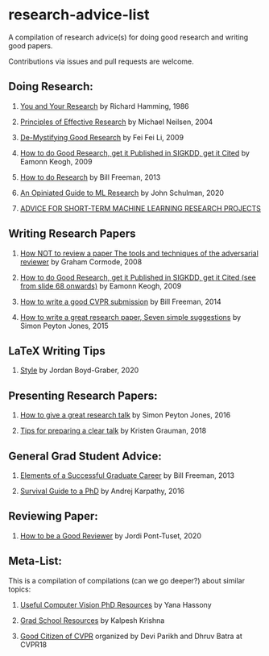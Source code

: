 # research-advice-list
A compilation of research advice(s) for doing good research and writing good papers. 

Contributions via issues and pull requests are welcome.

## Doing Research:
1. [You and Your Research](http://www.cs.virginia.edu/~robins/YouAndYourResearch.html) by Richard Hamming, 1986


1. [Principles of Effective Research](http://michaelnielsen.org/blog/principles-of-effective-research/) by Michael Neilsen, 2004

1. [De-Mystifying Good Research](https://bigaidream.gitbooks.io/tech-blog/content/2014/de-mystifying-good-research.html) by Fei Fei Li, 2009

1. [How to do Good Research, get it Published in SIGKDD, get it Cited](https://www.cs.ucr.edu/~eamonn/Keogh_SIGKDD09_tutorial.pdf) by Eamonn Keogh, 2009

1. [How to do Research](https://people.csail.mit.edu/billf/publications/How_To_Do_Research.pdf) by Bill Freeman, 2013

1. [An Opiniated Guide to ML Research](http://joschu.net/blog/opinionated-guide-ml-research.html) by John Schulman, 2020

1. [ADVICE FOR SHORT-TERM MACHINE LEARNING RESEARCH PROJECTS](https://rockt.github.io/2018/08/29/msc-advice)


## Writing Research Papers
1. [How NOT to review a paper The tools and techniques of the adversarial reviewer](https://sigmodrecord.org/publications/sigmodRecord/0812/p100.open.cormode.pdf) by Graham Cormode, 2008

1. [How to do Good Research, get it Published in SIGKDD, get it Cited (see from slide 68 onwards)](https://www.cs.ucr.edu/~eamonn/Keogh_SIGKDD09_tutorial.pdf) by Eamonn Keogh, 2009

1. [How to write a good CVPR submission](https://billf.mit.edu/sites/default/files/documents/cvprPapers.pdf) by Bill Freeman, 2014

1. [How to write a great research paper, Seven simple suggestions](https://www.cis.upenn.edu/~sweirich/icfp-plmw15/slides/peyton-jones.pdf) by Simon Peyton Jones, 2015

## LaTeX Writing Tips

1. [Style](http://users.umiacs.umd.edu/~jbg/static/style.html) by Jordan Boyd-Graber, 2020

## Presenting Research Papers:
1. [How to give a great research talk](https://www.microsoft.com/en-us/research/wp-content/uploads/2016/07/How-to-give-a-great-research-talk.pdf) by Simon Peyton Jones, 2016

1. [Tips for preparing a clear talk](https://www.cc.gatech.edu/~parikh/citizenofcvpr/static/slides/grauman_preparing_clear_talks.pdf) by Kristen Grauman, 2018

## General Grad Student Advice:

1. [Elements of a Successful Graduate Career](http://people.csail.mit.edu/billf/talks/10minFreeman2013.pdf) by Bill Freeman, 2013

1. [Survival Guide to a PhD](http://karpathy.github.io/2016/09/07/phd/) by Andrej Karpathy, 2016

## Reviewing Paper:

1. [How to be a Good Reviewer](https://docs.google.com/presentation/d/1vMBzagGSAGWptI_8v_brlOdgNjFDtmAGUY9aa3X5h1I/edit#slide=id.p) by Jordi Pont-Tuset, 2020

## Meta-List:
This is a compilation of compilations (can we go deeper?) about similar topics:

1. [Useful Computer Vision PhD Resources](https://github.com/hassony2/useful-computer-vision-phd-resources) by Yana Hassony

1. [Grad School Resources](http://martiansideofthemoon.github.io/2018/05/29/grad-resources.html) by Kalpesh Krishna

1. [Good Citizen of CVPR](https://www.cc.gatech.edu/~parikh/citizenofcvpr/) organized by Devi Parikh and Dhruv Batra at CVPR18 
